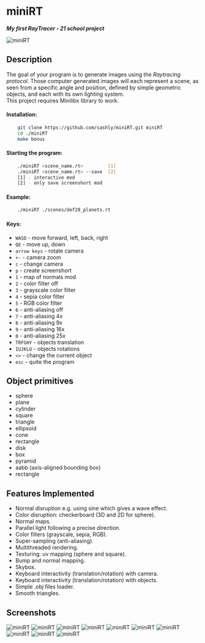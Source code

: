 # miniRT
***My first RayTracer - 21 school project***

![miniRT](./_pics/jpg/screenshort03.jpg)

## Description
The goal of your program is to generate images
using the _Raytracing protocol_. Those computer
generated images will each represent a scene, as
seen from a specific angle and position, defined
by simple geometric objects, and each with its own
lighting system.<br/>
This project requires Minilibx library to work.

#### Installation:
```bash
    git clone https://github.com/sashly/miniRT.git miniRT
    cd ./miniRT
    make bonus
```
#### Starting the program:
```bash
    ./miniRT <scene_name.rt>         [1]
    ./miniRT <scene_name.rt> --save  [2]
    [1] - interactive mod
    [2] - only save screenshort mod 
```
#### Example:
```bash
    ./miniRT ./scenes/def28_planets.rt
```
#### Keys:
* `WASD` - move forward, left, back, right
* `QE` - move up, down
* `arrow keys` - rotate camera
* `+-` - camera zoom
* `c` - change camera
* `p` - create screenshort
* `1` - map of normals mod
* `2` - color filter off
* `3` - grayscale color filter
* `4` - sepia color filter
* `5` - RGB color filter
* `6` - anti-aliasing off
* `7` - anti-aliasing 4x
* `8` - anti-aliasing 9x
* `9` - anti-aliasing 16x
* `0` - anti-aliasing 25x
* `TRFGHY` - objects translation
* `IUJKLO` - objects rotations
* `<>` - change the current object
* `esc` - quite the program

## Object primitives
* sphere
* plane
* cylinder
* square
* triangle
* ellipsoid
* cone
* rectangle
* disk
* box
* pyramid
* aabb (axis-aligned bounding box)
* rectangle

## Features Implemented
* Normal disruption e.g. using sine which gives a wave effect.
* Color disruption: checkerboard (3D and 2D for sphere).
* Normal maps.
* Parallel light following a precise direction.
* Color filters (grayscale, sepia, RGB).
* Super-sampling (anti-aliasing).
* Multithreaded rendering.
* Texturing: uv mapping (sphere and square).
* Bump and normal mapping.
* Skybox.
* Keyboard interactivity (translation/rotation) with camera.
* Keyboard interactivity (translation/rotation) with objects.
* Simple .obj files loader.
* Smooth triangles.

## Screenshots
![miniRT](./_pics/jpg/screenshort00.jpg)
![miniRT](./_pics/jpg/screenshort09.jpg)
![miniRT](./_pics/jpg/screenshort10.jpg)
![miniRT](./_pics/jpg/screenshort02.jpg)
![miniRT](./_pics/jpg/screenshort04.jpg)
![miniRT](./_pics/jpg/screenshort05.jpg)
![miniRT](./_pics/jpg/screenshort06.jpg)
![miniRT](./_pics/jpg/screenshort11.jpg)
![miniRT](./_pics/jpg/screenshort08.jpg)
![miniRT](./_pics/jpg/screenshort07.jpg)
